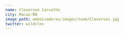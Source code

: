 ```yaml
---
name: Cleverson Carvalho
city: Macau-RN
image_path: embaixadoras/images/team/Cleverson.jpg 
twitter: wildclev
---
```

